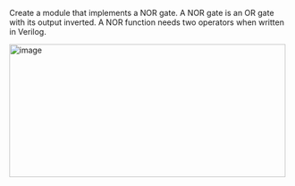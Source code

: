 Create a module that implements a NOR gate. A NOR gate is an OR gate with its output inverted. A NOR function needs two operators when written in Verilog.



<img width="494" height="239" alt="image" src="https://github.com/user-attachments/assets/93eae5dc-cca1-4d8c-8a48-17a3e23b0aec" />

